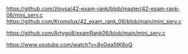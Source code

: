 
https://github.com/zlovsa/42-exam-rank/blob/master/42-exam-rank-06/mini_serv.c  
https://github.com/Kromolux/42_exam_rank_06/blob/main/mini_serv.c  
  
https://github.com/Artygo8/examRank06/blob/main/mini_serv.c  
  
https://www.youtube.com/watch?v=8yGea5tK6oQ
